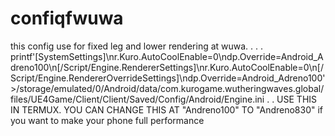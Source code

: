 # confiqfwuwa
this config use for fixed leg and lower rendering at wuwa. 
. 
. 
. 
printf'[SystemSettings]\nr.Kuro.AutoCoolEnable=0\ndp.Override=Android_Adreno100\n[/Script/Engine.RendererSettings]\nr.Kuro.AutoCoolEnable=0\n[/Script/Engine.RendererOverrideSettings]\ndp.Override=Android_Adreno100'>/storage/emulated/0/Android/data/com.kurogame.wutheringwaves.global/files/UE4Game/Client/Client/Saved/Config/Android/Engine.ini
. 
. 
USE THIS IN TERMUX. YOU CAN CHANGE THIS AT "Andreno100" TO "Andreno830" if you want to make your phone full performance
